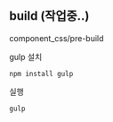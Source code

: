 <!-- # component_css

component css는 웹 퍼블리싱 작업에 자주 사용되는 요소들의 스타일에 대한 가이드 라인을 제공합니다!

페이지마다 재사용될만한 구성요소들의 마크업 (html) 과 스타일 (css) 또는 js 코드들을 기록하여 번거롭게 직접 코딩하지 않고
필요한 코드만 긁어서 바로 사용할 수 있다는게 장점입니다.


물론 코딩을 직접안하고 복사 붙여넣기로 단순하게 코드를 가져간다는게 좋은 방법은 아니지만 매 프로젝트 세팅할 때마다 비슷한 스타일의 코드를
일일이 치는게 지겨운 분들 혹은 html & css를 배우고 있으신 분들에게 포커스를 맞춘 사이트라고 생각 해주시면 되겠습니다.


#### 코드출처
구글링을 통해 가져온 코드 혹은 참고한 코드들은 전부 사이트 링크를 달아두는 등의 코드 출처를 남기고 있습니다.

#### 더 많은 컴포넌트들
꾸준한 업데이트를 통해 현재보다 더 많은 컴포넌트들을 기록할 예정입니다. 조금만 기다려주세요!

#### 피드백
코드의 문제점 , 건의사항 등등 component css에 대한 피드백은 sky11916@naver.com 으로 부탁해요!

<br><br>

## 앞으로 해야할 것들

- 반응형 작업 (진행중)
- 다크모드 지원
- 코드 검토 및 수정
- 불필요한 코드 줄이기
- 더 많은 컴포넌트 기록하기

<br><br>

## 고민거리

- 현재보다 많은 컴포넌트를 기록하는건 좋은데, 기록하면 할수록 점점 더 많아지는 html , css , js 파일들과
복잡해질 코드들은 어떻게 관리를 해야할지...

- 접근성 준수하기

- 예쁜 UI도 좋지만, UX도 신경쓰자! (아무도 사용을 안할거 같지만..)
 -->
 
 ## build (작업중..)

component_css/pre-build

gulp 설치
```
npm install gulp
```

실행
```
gulp
```
